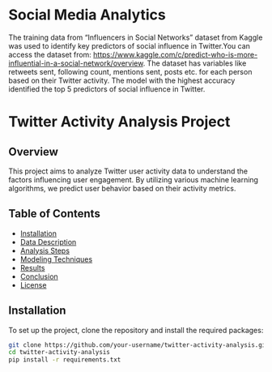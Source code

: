 # Social Media Analytics 
The training data from “Influencers in Social Networks” dataset from Kaggle was used to identify key predictors of social influence in Twitter.You can access the dataset from: https://www.kaggle.com/c/predict-who-is-more-influential-in-a-social-network/overview. The dataset has variables like retweets sent, following count, mentions sent, posts etc. for each person based on their Twitter activity. The model with the highest accuracy identified the top 5 predictors of social influence in Twitter.

# Twitter Activity Analysis Project

## Overview

This project aims to analyze Twitter user activity data to understand the factors influencing user engagement. By utilizing various machine learning algorithms, we predict user behavior based on their activity metrics.

## Table of Contents

- [Installation](#installation)
- [Data Description](#data-description)
- [Analysis Steps](#analysis-steps)
- [Modeling Techniques](#modeling-techniques)
- [Results](#results)
- [Conclusion](#conclusion)
- [License](#license)

## Installation

To set up the project, clone the repository and install the required packages:

```bash
git clone https://github.com/your-username/twitter-activity-analysis.git
cd twitter-activity-analysis
pip install -r requirements.txt

